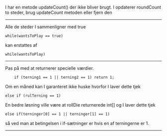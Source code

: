 I har en metode updateCount() der ikke bliver brugt. I opdaterer roundCount to steder, brug updateCount metoden eller fjern den

---

Alle de steder I sammenligner med true

    while(wantsToPlay == true)

kan erstattes af

    while(wantsToPlay)

---

Pas på med at returnerer specielle værdier.

        if (terning1 == 1 || terning2 == 1) return 1;

Om en måned kan I garanteret ikke huske hvorfor I laver dette tjek

    else if (rulTerning == 1)

En bedre løsning ville være at rollDie returnerede int[] og I laver dette tjek

    else if(terninger[0] == 1 || terninger[1] == 1)

så ved man at betingelsen i if-sætninger er hvis en af terningerne er 1.

---
